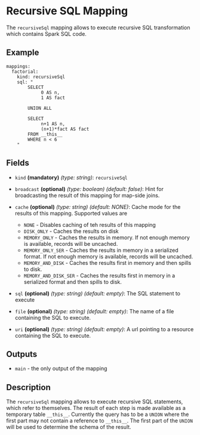 
# Recursive SQL Mapping
The `recursiveSql` mapping allows to execute recursive SQL transformation which contains Spark SQL code.

## Example
```
mappings:
  factorial:
    kind: recursiveSql
    sql: "
        SELECT
             0 AS n,
             1 AS fact
        
        UNION ALL
        
        SELECT
             n+1 AS n,
             (n+1)*fact AS fact
        FROM __this__
        WHERE n < 6
    "
```

## Fields
* `kind` **(mandatory)** *(type: string)*: `recursiveSql`

* `broadcast` **(optional)** *(type: boolean)* *(default: false)*: 
Hint for broadcasting the result of this mapping for map-side joins.

* `cache` **(optional)** *(type: string)* *(default: NONE)*:
Cache mode for the results of this mapping. Supported values are
  * `NONE` - Disables caching of teh results of this mapping
  * `DISK_ONLY` - Caches the results on disk
  * `MEMORY_ONLY` - Caches the results in memory. If not enough memory is available, records will be uncached.
  * `MEMORY_ONLY_SER` - Caches the results in memory in a serialized format. If not enough memory is available, records will be uncached.
  * `MEMORY_AND_DISK` - Caches the results first in memory and then spills to disk.
  * `MEMORY_AND_DISK_SER` - Caches the results first in memory in a serialized format and then spills to disk.

* `sql` **(optional)** *(type: string)* *(default: empty)*: 
The SQL statement to execute

* `file` **(optional)** *(type: string)* *(default: empty)*: 
The name of a file containing the SQL to execute.

* `uri` **(optional)** *(type: string)* *(default: empty)*: 
A url pointing to a resource containing the SQL to execute.


## Outputs
* `main` - the only output of the mapping


## Description
The `recursiveSql` mapping allows to execute recursive SQL statements, which refer to themselves. The result of each
step is made available as a temporary table `__this__`. Currently the query has to be a `UNION` where the first part
may not contain a reference to `__this__`. The first part of the `UNION` will be used to determine the schema of the
result.
